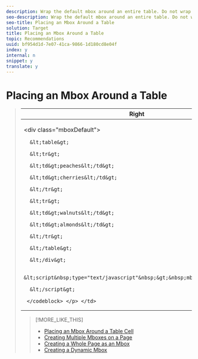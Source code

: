 ```yaml
---
description: Wrap the default mbox around an entire table. Do not wrap rows.
seo-description: Wrap the default mbox around an entire table. Do not wrap rows.
seo-title: Placing an Mbox Around a Table
solution: Target
title: Placing an Mbox Around a Table
topic: Recommendations
uuid: bf954d1d-7e07-41ca-9866-1d180cd8e04f
index: y
internal: n
snippet: y
translate: y
---
```


# Placing an Mbox Around a Table




><table id="table_7F153BD58A154433988167D3E2B265FC"> 
 <thead> 
  <tr> 
   <th colname="col1" class="entry"> Right </th> 
   <th colname="col2" class="entry"> Wrong </th> 
  </tr> 
 </thead>
 <tbody> 
  <tr> 
   <td colname="col1"> <p> 
     <codeblock>
       &lt;div&nbsp;class="mboxDefault"&gt; 
       
      &lt;table&gt; 
       
      &lt;tr&gt; 
       
      &lt;td&gt;peaches&lt;/td&gt; 
       
      &lt;td&gt;cherries&lt;/td&gt; 
       
      &lt;/tr&gt; 
       
      &lt;tr&gt; 
       
      &lt;td&gt;walnuts&lt;/td&gt; 
       
      &lt;td&gt;almonds&lt;/td&gt; 
       
      &lt;/tr&gt; 
       
      &lt;/table&gt; 
       
      &lt;/div&gt; 
       
      &lt;script&nbsp;type="text/javascript"&nbsp;&gt;&nbsp;mboxCreate('myMbox'); 
       
      &lt;/script&gt; 
       
     </codeblock> </p> </td> 
   <td colname="col2"> <p> 
     <codeblock>
       &lt;table&gt; 
       
      &lt;div&nbsp;class="mboxDefault"&gt; 
       
      &lt;tr&gt; 
       
      &lt;td&gt;peaches&lt;/td&gt; 
       
      &lt;td&gt;cherries&lt;/td&gt; 
       
      &lt;/tr&gt; 
       
      &lt;tr&gt; 
       
      &lt;td&gt;walnuts&lt;/td&gt; 
       
      &lt;td&gt;almonds&lt;/td&gt; 
       
      &lt;/tr&gt; 
       
      &lt;/div&gt; 
       
      &lt;/table&gt; 
     </codeblock> </p> </td> 
  </tr> 
 </tbody> 
</table>

>[!MORE_LIKE_THIS]
>
>* [ Placing an Mbox Around a Table Cell ](r_Placing_an_Mbox_Around_a_Table_Cell.md#reference_CBE33BC9DE884F14B39478818C164F43)
>* [ Creating Multiple Mboxes on a Page ](c_Creating_Multiple_Mboxes_on_a_Page.md#concept_4AC9A22530C44C7580877B5DD4C5F863)
>* [ Creating a Whole Page as an Mbox ](r_Creating_a_Whole_Page_as_an_Mbox.md#reference_F3E59E7326D946E4897AE41C3A6B40CE)
>* [ Creating a Dynamic Mbox ](r_Creating_a_Dynamic_Mbox.md#reference_60A14E7EB8754383B2DC6A7E4D531AB4)
